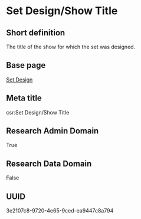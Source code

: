 # Set Design/Show Title
## Short definition
The title of the show for which the set was designed.
## Base page
[Set Design](../../Objects/Set%20Design.md)
## Meta title
csr:Set Design/Show Title
## Research Admin Domain
True
## Research Data Domain
False
## UUID
3e2107c8-9720-4e65-9ced-ea9447c8a794
